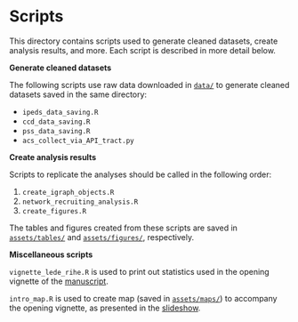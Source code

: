 # Scripts

This directory contains scripts used to generate cleaned datasets, create analysis results, and more. Each script is described in more detail below.


**Generate cleaned datasets**

The following scripts use raw data downloaded in [`data/`](https://github.com/cyouh95/recruiting-chapter/tree/master/data) to generate cleaned datasets saved in the same directory:

- `ipeds_data_saving.R`
- `ccd_data_saving.R`
- `pss_data_saving.R`
- `acs_collect_via_API_tract.py`


**Create analysis results**

Scripts to replicate the analyses should be called in the following order:

1. `create_igraph_objects.R`
1. `network_recruiting_analysis.R`
1. `create_figures.R`

The tables and figures created from these scripts are saved in [`assets/tables/`](https://github.com/cyouh95/recruiting-chapter/tree/master/assets/tables) and [`assets/figures/`](https://github.com/cyouh95/recruiting-chapter/tree/master/assets/figures), respectively.


**Miscellaneous scripts**

`vignette_lede_rihe.R` is used to print out statistics used in the opening vignette of the [manuscript](https://github.com/cyouh95/recruiting-chapter?tab=readme-ov-file#manuscript). 

`intro_map.R` is used to create map (saved in [`assets/maps/`](https://github.com/cyouh95/recruiting-chapter/tree/master/assets/maps)) to accompany the opening vignette, as presented in the [slideshow](https://github.com/cyouh95/recruiting-chapter?tab=readme-ov-file#slideshow).
